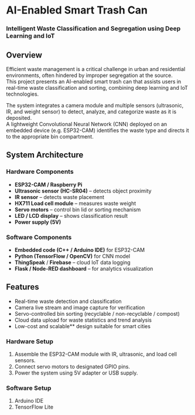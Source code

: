 # AI-Enabled Smart Trash Can
### Intelligent Waste Classification and Segregation using Deep Learning and IoT

## Overview
Efficient waste management is a critical challenge in urban and residential environments, often hindered by improper segregation at the source.  
This project presents an AI-enabled smart trash can that assists users in real-time waste classification and sorting, combining deep learning and IoT technologies.

The system integrates a camera module and multiple sensors (ultrasonic, IR, and weight sensor) to detect, analyze, and categorize waste as it is deposited.  
A lightweight Convolutional Neural Network (CNN) deployed on an embedded device (e.g. ESP32-CAM) identifies the waste type and directs it to the appropriate bin compartment.

## System Architecture
### **Hardware Components**
- **ESP32-CAM / Raspberry Pi**
- **Ultrasonic sensor (HC-SR04)** – detects object proximity  
- **IR sensor** – detects waste placement  
- **HX711 Load cell module** – measures waste weight  
- **Servo motors** – control bin lid or sorting mechanism  
- **LED / LCD display** – shows classification result  
- **Power supply (5V)**  

### **Software Components**
- **Embedded code (C++ / Arduino IDE)** for ESP32-CAM  
- **Python (TensorFlow / OpenCV)** for CNN model  
- **ThingSpeak** / **Firebase** – cloud IoT data logging  
- **Flask / Node-RED dashboard** – for analytics visualization  

## Features
- Real-time waste detection and classification
- Camera live stream and image capture for verification
- Servo-controlled bin sorting (recyclable / non-recyclable / compost)
- Cloud data upload for waste statistics and trend analysis
- Low-cost and scalable** design suitable for smart cities

### Hardware Setup
1. Assemble the ESP32-CAM module with IR, ultrasonic, and load cell sensors.
2. Connect servo motors to designated GPIO pins.
3. Power the system using 5V adapter or USB supply.

### Software Setup
1. Arduino IDE
2. TensorFlow Lite
